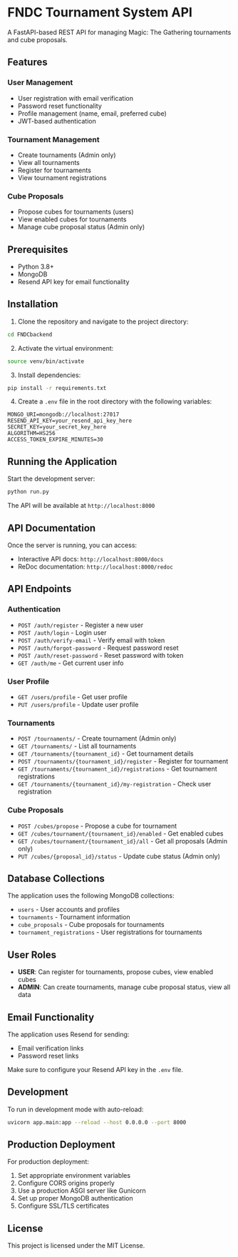 # FNDC Tournament System API

A FastAPI-based REST API for managing Magic: The Gathering tournaments and cube proposals.

## Features

### User Management
- User registration with email verification
- Password reset functionality
- Profile management (name, email, preferred cube)
- JWT-based authentication

### Tournament Management
- Create tournaments (Admin only)
- View all tournaments
- Register for tournaments
- View tournament registrations

### Cube Proposals
- Propose cubes for tournaments (users)
- View enabled cubes for tournaments
- Manage cube proposal status (Admin only)

## Prerequisites

- Python 3.8+
- MongoDB
- Resend API key for email functionality

## Installation

1. Clone the repository and navigate to the project directory:
```bash
cd FNDCbackend
```

2. Activate the virtual environment:
```bash
source venv/bin/activate
```

3. Install dependencies:
```bash
pip install -r requirements.txt
```

4. Create a `.env` file in the root directory with the following variables:
```env
MONGO_URI=mongodb://localhost:27017
RESEND_API_KEY=your_resend_api_key_here
SECRET_KEY=your_secret_key_here
ALGORITHM=HS256
ACCESS_TOKEN_EXPIRE_MINUTES=30
```

## Running the Application

Start the development server:
```bash
python run.py
```

The API will be available at `http://localhost:8000`

## API Documentation

Once the server is running, you can access:
- Interactive API docs: `http://localhost:8000/docs`
- ReDoc documentation: `http://localhost:8000/redoc`

## API Endpoints

### Authentication
- `POST /auth/register` - Register a new user
- `POST /auth/login` - Login user
- `POST /auth/verify-email` - Verify email with token
- `POST /auth/forgot-password` - Request password reset
- `POST /auth/reset-password` - Reset password with token
- `GET /auth/me` - Get current user info

### User Profile
- `GET /users/profile` - Get user profile
- `PUT /users/profile` - Update user profile

### Tournaments
- `POST /tournaments/` - Create tournament (Admin only)
- `GET /tournaments/` - List all tournaments
- `GET /tournaments/{tournament_id}` - Get tournament details
- `POST /tournaments/{tournament_id}/register` - Register for tournament
- `GET /tournaments/{tournament_id}/registrations` - Get tournament registrations
- `GET /tournaments/{tournament_id}/my-registration` - Check user registration

### Cube Proposals
- `POST /cubes/propose` - Propose a cube for tournament
- `GET /cubes/tournament/{tournament_id}/enabled` - Get enabled cubes
- `GET /cubes/tournament/{tournament_id}/all` - Get all proposals (Admin only)
- `PUT /cubes/{proposal_id}/status` - Update cube status (Admin only)

## Database Collections

The application uses the following MongoDB collections:
- `users` - User accounts and profiles
- `tournaments` - Tournament information
- `cube_proposals` - Cube proposals for tournaments
- `tournament_registrations` - User registrations for tournaments

## User Roles

- **USER**: Can register for tournaments, propose cubes, view enabled cubes
- **ADMIN**: Can create tournaments, manage cube proposal status, view all data

## Email Functionality

The application uses Resend for sending:
- Email verification links
- Password reset links

Make sure to configure your Resend API key in the `.env` file.

## Development

To run in development mode with auto-reload:
```bash
uvicorn app.main:app --reload --host 0.0.0.0 --port 8000
```

## Production Deployment

For production deployment:
1. Set appropriate environment variables
2. Configure CORS origins properly
3. Use a production ASGI server like Gunicorn
4. Set up proper MongoDB authentication
5. Configure SSL/TLS certificates

## License

This project is licensed under the MIT License. 